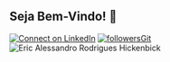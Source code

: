 ## Seja Bem-Vindo! 👋



[![Connect on LinkedIn](https://img.shields.io/badge/--linkedin?label=LinkedIn&logo=LinkedIn&style=social)](https://www.linkedin.com/in/eric-hickenbick-6677311a0/) [![followersGit](https://img.shields.io/github/followers/Eric-Hickenbick?style=social)](https://github.com/Eric-Hickenbick) <img src="https://komarev.com/ghpvc/?username=Eric-Hickenbick&label=Profile%20views&color=0e75b6&style=social" alt="Eric Alessandro Rodrigues Hickenbick" />


